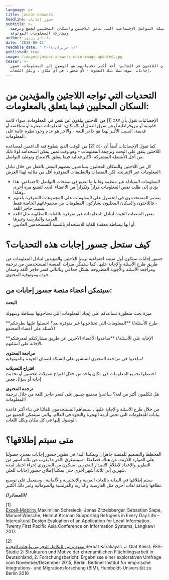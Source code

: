 ```yaml
---
language: ar
title: josoor-answers
headline: جسور إجابات
subtitle: >-
  شبكة التواصل الإجتماعية التي تدعم اللاجئين والسكان المحليين لجمع وترجمة
  ومشاركة المعلومات الموثوقة
author: ناتالي زرزور
date: '2018-06-11'
readable_date: ' ١١ حزيران ٢٠١٨'
published: true
image: /images/josoor-answers-main-image-updated.jpg
teaser: >-
  أينما كان اللاجئون في العالم: أحد أكبر تحدياتهم هو الوصول إلى المعلومات. جسور
  إجابات  سوف تملأ تلك الفجوة - لأي شخص ، في أي مكان ، وبكل اللغات.
---
```

# التحديات التي تواجه اللاجئين والمؤيدين من السكان المحليين فيما يتعلق بالمعلومات:

الإحصائيات تقول بأن ٨٧٪ \[1] من اللاجئين يبلغون عن نقص في المعلومات. سواء كانت قانونية أو بيروقراطية أوعن  سوق العمل أو الإسكان: المعلومات مبعثرة أو متناقضة أو قديمة. السبب الأكبر لهذا هو حاجز اللغة - والآخر هو عدم وجود نظرة عامة على المعلومات.

كما تقول الإحصائيات أيضاً أن ٤٠٪ \[2] من الوقت الذي يتطوع فيه الداعمين لمساعدة اللاجئين ينفق على البحث وترجمة المعلومات - وهو وقت ثمين يمكن استخدامه لولا ذلك من أجل الأنشطة المشتركة الأكثر فعالية فيما يتعلق بالاندماج وتوطيد التواصل.

كل من اللاجئين والسكان المحليون يساعدون بعضهم البعض بالفعل من خلال تبادل المعلومات عبر الإنترنت. لكن المنصات والتطبيقات المتوفرة أقل من مثالية لهذا الغرض:

* المعلومات المتبادلة غير منظمة وغالبا ما تضيع في صفحات التواصل الاجتماعي. هذا يؤدي إلى طلب نفس المعلومات مراراً وتكراراً من الأعضاء الجدد لتضيع مرة أخرى وهكذا. 
* يقتصر المستخدمون في الحصول على المعلومات على المجموعات المتوفرة بلغتهم - فاللاجئون والسكان المحليون يشاركون المعلومات بين مجموعاتهم الخاصة فقط بسبب حاجز اللغة.
* بعض المنصات الجيدة لتبادل المعلومات غير متوفرة باللغات المطلوبة مثل اللغة العربية والفارسية وغيرها.
* أو أنها ببساطة معقدة للغاية للاستخدام بالنسبة للمستخدمين العاديين.

# كيف ستحل جسور إجابات هذه التحديات؟

جسور إجابات ستكون أول منصة اجتماعية تربط اللاجئين والمؤيدين لتبادل المعلومات عن طريق طرح الأسئلة  والإجابة عليها. كما ستمكّن ميزات المنصة المستخدمين من ترجمة ومراجعة الأسئلة والأجوبة المطروحة بشكل جماعي وبالتالي كسر حاجز اللغة وضمان جودة وموثوقية المحتوى.

## سيتمكن أعضاء منصة جسور إجابات من:

**البحث**\
\
ميزة بحث متطورة تساعدكم على إيجاد المعلومات التي تحتاجونها ببساطة وسهولة

**طرح الأسئلة// **المعلومات التي تحتاجونها غير متوفرة بعد؟ احصلوا عليها بطرحكم الأسئلة على أعضاء المجتمع

**الإجابة على الأسئلة// **ساعدوا الأعضاء الآخرين عن طريق مشاركتكم لمعرفتكم بالإجابة على أسئلتهم

**مراجعة المحتوى**\
ساعدوا في مراجعة المحتوى المنشور على الشبكة لضمان الجودة والموثوقية!

**اقتراح التعديلات**\
احتفظوا بجميع المعلومات في مكان واحد من خلال اقتراح تعديلات لتحسين أو تحديث إجابة أو سؤال معين

**ترجمة المحتوى**\
هل تتكلمون أكثر من لغة؟ ساعدوا مجتمع جسور على كسر حاجز اللغة من خلال ترجمة المعلومات!

من خلال طرح الأسئلة والإجابة عليها ، سيساهم المستخدمون تلقائيًا في بناء أكبر قاعدة بيانات للمعلومات التي تخص أزمة الهجرة واللجوء في العالم، والتي سيتمكن الجميع من الوصول إليها في كل مكان وبكل اللغات.

# متى سيتم إطلاقها؟

المخطط والتصميم للمنصة جاهزان ويمكننا البدء في تطوير جسور إجابات بمجرد حصولنا على الموارد اللازمة. من هناك فصاعدًا ، سيستغرق الأمر ما يقرب من ثلاثة أشهر من التطوير والإعداد لإطلاق الإصدار التجريبي. سيكون من الضروري إجراء اختبار لمدة شهرين إلى ثلاثة أشهر آخرى حتى يمكننا إطلاق جسور إجابات للعلن.

سيتم إطلاقها في البداية باللغات العربية والإنجليزية والألمانية ، وسنعمل على توسيع نطاقها بإضافة لغات أخرى مثل الفارسية والدارية والفرنسية والصومالية وغير ذلك الكثير.

**//المصادر//**

\[1]\
[Excell-Mobility
](https://www.excell-mobility.de/wp-content/uploads/2017/11/PACIS_2017_Supporting-Refugees-in-Every-Day-Life-Intercultural-Design-Evaluation_camera-ready.pdf)Maximilian Schreieck, Jonas Zitzelsberger, Sebastian Siepe, Manuel Wiesche, Helmut Krcmar: Supporting Refugees in Every Day Life – Intercultural Design Evaluation of an Application for Local Information. Twenty First Pacific Asia Conference on Information Systems, Langkawi 2017.

\[2]\
[معهد برلين للتكامل التجريبي وأبحاث الهجرة
](https://www.bim.hu-berlin.de/media/Studie_EFA2_BIM_11082016_VÖ.pdf)Serhat Karakayali, J. Olaf Kleist: EFA-Studie 2: Strukturen und Motive der ehrenamtlichen Flüchtlingsarbeit in Deutschland, 2. Forschungsbericht: Ergebnisse einer explorativen Umfrage vom November/Dezember 2015, Berlin: Berliner Institut für empirische Integrations- und Migrationsforschung (BIM), Humboldt-Universität zu Berlin 2016
